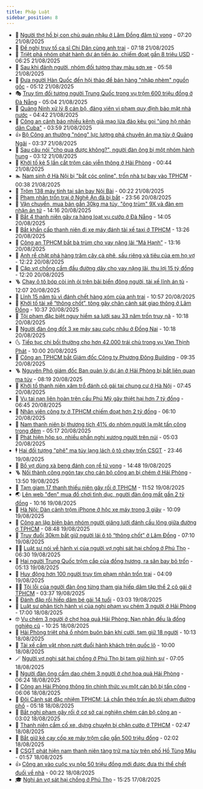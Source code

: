 ```yaml
---
title: Pháp Luật
sidebar_position: 8
---
```


<!-- dantri-phap-luat:START -->
- 🌊 [Người thợ hồ bị con chủ quán nhậu ở Lâm Đồng đâm tử vong](https://dantri.com.vn/phap-luat/nguoi-tho-ho-bi-con-chu-quan-nhau-o-lam-dong-dam-tu-vong-20250821104412712.htm) - 07:20 21/08/2025
- 🐲 [Đề nghị truy tố ca sĩ Chi Dân cùng anh trai](https://dantri.com.vn/phap-luat/de-nghi-truy-to-ca-si-chi-dan-cung-anh-trai-20250821140141547.htm) - 07:18 21/08/2025
- 🌁 [Triệt phá nhóm phát hành dự án tiền ảo, chiếm đoạt gần 8 triệu USD](https://dantri.com.vn/phap-luat/triet-pha-nhom-phat-hanh-du-an-tien-ao-chiem-doat-gan-8-trieu-usd-20250821131953350.htm) - 06:25 21/08/2025
- 🎃 [Sau khi đánh người, nhóm đối tượng thay màu sơn xe](https://dantri.com.vn/phap-luat/sau-khi-danh-nguoi-nhom-doi-tuong-thay-mau-son-xe-20250821121510006.htm) - 05:58 21/08/2025
- 🦅 [Đưa người Hàn Quốc đến hội thảo để bán hàng &quot;nhập nhèm&quot; nguồn gốc](https://dantri.com.vn/phap-luat/dua-nguoi-han-quoc-den-hoi-thao-de-ban-hang-nhap-nhem-nguon-goc-20250821114700310.htm) - 05:12 21/08/2025
- 🎭 [Truy tìm đối tượng người Trung Quốc trong vụ trộm 600 triệu đồng ở Đà Nẵng](https://dantri.com.vn/phap-luat/truy-tim-doi-tuong-nguoi-trung-quoc-trong-vu-trom-600-trieu-dong-o-da-nang-20250821115008257.htm) - 05:04 21/08/2025
- 🤗 [Quảng Ninh xử lý 8 cán bộ, đảng viên vi phạm quy định bảo mật nhà nước](https://dantri.com.vn/phap-luat/quang-ninh-xu-ly-8-can-bo-dang-vien-vi-pham-quy-dinh-bao-mat-nha-nuoc-20250821111648903.htm) - 04:42 21/08/2025
- 🚀 [Công an cảnh báo nhiều kênh giả mạo lừa đảo kêu gọi &quot;ủng hộ nhân dân Cuba&quot;](https://dantri.com.vn/phap-luat/cong-an-canh-bao-nhieu-kenh-gia-mao-lua-dao-keu-goi-ung-ho-nhan-dan-cuba-20250821104157374.htm) - 03:59 21/08/2025
- 👍 [Bộ Công an thưởng &quot;nóng&quot; lực lượng phá chuyên án ma túy ở Quảng Ngãi](https://dantri.com.vn/phap-luat/bo-cong-an-thuong-nong-luc-luong-pha-chuyen-an-ma-tuy-o-quang-ngai-20250821102551982.htm) - 03:37 21/08/2025
- 🧐 [Sau câu nói &quot;cho qua được không?&quot;, người đàn ông bị một nhóm hành hung](https://dantri.com.vn/phap-luat/sau-cau-noi-cho-qua-duoc-khong-nguoi-dan-ong-bi-mot-nhom-hanh-hung-20250821094454039.htm) - 03:12 21/08/2025
- 🫶 [Khởi tố kẻ 5 lần cắt trộm cáp viễn thông ở Hải Phòng](https://dantri.com.vn/phap-luat/khoi-to-ke-5-lan-cat-trom-cap-vien-thong-o-hai-phong-20250821073411630.htm) - 00:44 21/08/2025
- 🏊 [Nam sinh ở Hà Nội bị &quot;bắt cóc online&quot;, trốn nhà tự bay vào TPHCM](https://dantri.com.vn/phap-luat/nam-sinh-o-ha-noi-bi-bat-coc-online-tron-nha-tu-bay-vao-tphcm-20250821070727031.htm) - 00:38 21/08/2025
- 🌋 [Trộm 138 máy tính tại sân bay Nội Bài](https://dantri.com.vn/phap-luat/trom-138-may-tinh-tai-san-bay-noi-bai-20250821065435892.htm) - 00:22 21/08/2025
- 👹 [Phạm nhân trốn trại ở Nghệ An đã bị bắt](https://dantri.com.vn/phap-luat/pham-nhan-tron-trai-o-nghe-an-da-bi-bat-20250821064545139.htm) - 23:56 20/08/2025
- 🫣 [Vận chuyển, mua bán gần 30kg ma túy, &quot;ông trùm&quot; 9X và đàn em nhận án tử](https://dantri.com.vn/phap-luat/van-chuyen-mua-ban-gan-30kg-ma-tuy-ong-trum-9x-va-dan-em-nhan-an-tu-20250820205738184.htm) - 14:16 20/08/2025
- 🎃 [Bắt 4 thanh niên gây ra hàng loạt vụ cướp ở Đà Nẵng](https://dantri.com.vn/phap-luat/bat-4-thanh-nien-gay-ra-hang-loat-vu-cuop-o-da-nang-20250820205659286.htm) - 14:05 20/08/2025
- 🌝 [Bắt khẩn cấp thanh niên đi xe máy đánh tài xế taxi ở TPHCM](https://dantri.com.vn/phap-luat/bat-khan-cap-thanh-nien-di-xe-may-danh-tai-xe-taxi-o-tphcm-20250820200557179.htm) - 13:26 20/08/2025
- 🚀 [Công an TPHCM bắt bà trùm cho vay nặng lãi “Má Hạnh”](https://dantri.com.vn/phap-luat/cong-an-tphcm-bat-ba-trum-cho-vay-nang-lai-ma-hanh-20250820194125714.htm) - 13:16 20/08/2025
- 🥷 [Anh rể chặt phá hàng trăm cây cà phê, sầu riêng và tiêu của em họ vợ](https://dantri.com.vn/phap-luat/anh-re-chat-pha-hang-tram-cay-ca-phe-sau-rieng-va-tieu-cua-em-ho-vo-20250820190611435.htm) - 12:22 20/08/2025
- 👺 [Cặp vợ chồng cầm đầu đường dây cho vay nặng lãi, thu lợi 15 tỷ đồng](https://dantri.com.vn/phap-luat/cap-vo-chong-cam-dau-duong-day-cho-vay-nang-lai-thu-loi-15-ty-dong-20250820190724439.htm) - 12:20 20/08/2025
- 🪜 [Chạy ô tô bóp còi inh ỏi trên bãi biển đông người, tài xế lĩnh án tù](https://dantri.com.vn/phap-luat/chay-o-to-bop-coi-inh-oi-tren-bai-bien-dong-nguoi-tai-xe-linh-an-tu-20250820183306884.htm) - 12:07 20/08/2025
- 🦄 [Lĩnh 15 năm tù vì đánh chết hàng xóm của anh trai](https://dantri.com.vn/phap-luat/linh-15-nam-tu-vi-danh-chet-hang-xom-cua-anh-trai-20250820165350013.htm) - 10:57 20/08/2025
- 🦍 [Khởi tố tài xế “thông chốt”, tông gãy chân cảnh sát giao thông ở Lâm Đồng](https://dantri.com.vn/phap-luat/khoi-to-tai-xe-thong-chot-tong-gay-chan-canh-sat-giao-thong-o-lam-dong-20250820171348122.htm) - 10:37 20/08/2025
- 🌁 [Tội phạm đặc biệt nguy hiểm sa lưới sau 33 năm trốn truy nã](https://dantri.com.vn/phap-luat/toi-pham-dac-biet-nguy-hiem-sa-luoi-sau-33-nam-tron-truy-na-20250820164741664.htm) - 10:18 20/08/2025
- 💯 [Người đàn ông đốt 3 xe máy sau cuộc nhậu ở Đồng Nai](https://dantri.com.vn/phap-luat/nguoi-dan-ong-dot-3-xe-may-sau-cuoc-nhau-o-dong-nai-20250820170213489.htm) - 10:18 20/08/2025
- 🌜 [Tiếp tục chi bồi thường cho hơn 42.000 trái chủ trong vụ Vạn Thịnh Phát](https://dantri.com.vn/phap-luat/tiep-tuc-chi-boi-thuong-cho-hon-42000-trai-chu-trong-vu-van-thinh-phat-20250820164838558.htm) - 10:00 20/08/2025
- 👹 [Công an TPHCM bắt Giám đốc Công ty Phương Đông Building](https://dantri.com.vn/phap-luat/cong-an-tphcm-bat-giam-doc-cong-ty-phuong-dong-building-20250820162922650.htm) - 09:35 20/08/2025
- 🪜 [Nguyên Phó giám đốc Ban quản lý dự án ở Hải Phòng bị bắt liên quan ma túy](https://dantri.com.vn/phap-luat/nguyen-pho-giam-doc-ban-quan-ly-du-an-o-hai-phong-bi-bat-lien-quan-ma-tuy-20250820145835937.htm) - 08:19 20/08/2025
- 🦩 [Khởi tố thanh niên xăm trổ đánh cô gái tại chung cư ở Hà Nội](https://dantri.com.vn/phap-luat/khoi-to-thanh-nien-xam-tro-danh-co-gai-tai-chung-cu-o-ha-noi-20250820144539013.htm) - 07:45 20/08/2025
- 💂 [Vụ tai nạn liên hoàn trên cầu Phú Mỹ gây thiệt hại hơn 7 tỷ đồng](https://dantri.com.vn/phap-luat/vu-tai-nan-lien-hoan-tren-cau-phu-my-gay-thiet-hai-hon-7-ty-dong-20250820131712442.htm) - 06:45 20/08/2025
- 💃 [Nhân viên công ty ở TPHCM chiếm đoạt hơn 2 tỷ đồng](https://dantri.com.vn/phap-luat/nhan-vien-cong-ty-o-tphcm-chiem-doat-hon-2-ty-dong-20250820124448593.htm) - 06:10 20/08/2025
- 🧐 [Nam thanh niên bị thương tích 41% do nhóm người lạ mặt tấn công trong đêm](https://dantri.com.vn/phap-luat/nam-thanh-nien-bi-thuong-tich-41-do-nhom-nguoi-la-mat-tan-cong-trong-dem-20250820115328607.htm) - 05:17 20/08/2025
- 🤗 [Phát hiện hộp sọ, nhiều phần nghi xương người trên núi](https://dantri.com.vn/phap-luat/phat-hien-hop-so-nhieu-phan-nghi-xuong-nguoi-tren-nui-20250820113758348.htm) - 05:03 20/08/2025
- 🕴 [Hai đối tượng &quot;phê&quot; ma túy lạng lách ô tô chạy trốn CSGT](https://dantri.com.vn/phap-luat/hai-doi-tuong-phe-ma-tuy-lang-lach-o-to-chay-tron-csgt-20250819220447364.htm) - 23:46 19/08/2025
- 🐎 [Bố vợ dùng xà beng đánh con rể tử vong](https://dantri.com.vn/phap-luat/bo-vo-dung-xa-beng-danh-con-re-tu-vong-20250819174312673.htm) - 14:48 19/08/2025
- 🪜 [Nối thành công ngón tay cho cán bộ công an bị chém ở Hải Phòng](https://dantri.com.vn/phap-luat/noi-thanh-cong-ngon-tay-cho-can-bo-cong-an-bi-chem-o-hai-phong-20250819203626182.htm) - 13:50 19/08/2025
- 🤭 [Tạm giam 17 thanh thiếu niên gây rối ở TPHCM](https://dantri.com.vn/phap-luat/tam-giam-17-thanh-thieu-nien-gay-roi-o-tphcm-20250817133900941.htm) - 11:52 19/08/2025
- 🌏 [Lên web &quot;đen&quot; mua đồ chơi tình dục, người đàn ông mất gần 2 tỷ đồng](https://dantri.com.vn/phap-luat/len-web-den-mua-do-choi-tinh-duc-nguoi-dan-ong-mat-gan-2-ty-dong-20250819170926179.htm) - 10:16 19/08/2025
- 🎃 [Hà Nội: Dàn cảnh trộm iPhone ở hộc xe máy trong 3 giây](https://dantri.com.vn/phap-luat/ha-noi-dan-canh-trom-iphone-o-hoc-xe-may-trong-3-giay-20250819170448794.htm) - 10:09 19/08/2025
- 🗽 [Công an lập biên bản nhóm người giăng lưới đánh cầu lông giữa đường ở TPHCM](https://dantri.com.vn/phap-luat/cong-an-lap-bien-ban-nhom-nguoi-giang-luoi-danh-cau-long-giua-duong-o-tphcm-20250819154241086.htm) - 08:48 19/08/2025
- 🌁 [Truy đuổi 30km bắt giữ người lái ô tô “thông chốt” ở Lâm Đồng](https://dantri.com.vn/phap-luat/truy-duoi-30km-bat-giu-nguoi-lai-o-to-thong-chot-o-lam-dong-20250819135118721.htm) - 07:10 19/08/2025
- 🧑‍💻 [Luật sư nói về hành vi của người vợ nghi sát hại chồng ở Phú Thọ](https://dantri.com.vn/phap-luat/luat-su-noi-ve-hanh-vi-cua-nguoi-vo-nghi-sat-hai-chong-o-phu-tho-20250819125809474.htm) - 06:30 19/08/2025
- 🌮 [Hai người Trung Quốc trộm cắp của đồng hương, ra sân bay bỏ trốn](https://dantri.com.vn/phap-luat/hai-nguoi-trung-quoc-trom-cap-cua-dong-huong-ra-san-bay-bo-tron-20250819120228639.htm) - 05:13 19/08/2025
- 🤗 [Huy động hơn 100 người truy tìm phạm nhân trốn trại](https://dantri.com.vn/phap-luat/huy-dong-hon-100-nguoi-truy-tim-pham-nhan-tron-trai-20250819110349107.htm) - 04:09 19/08/2025
- 👨‍🏫 [Tội lỗi của người đàn ông từng tham gia hiếp dâm tập thể 2 cô gái ở TPHCM](https://dantri.com.vn/phap-luat/toi-loi-cua-nguoi-dan-ong-tung-tham-gia-hiep-dam-tap-the-2-co-gai-o-tphcm-20250818114947835.htm) - 03:37 19/08/2025
- 🎉 [Đánh đập rồi hiếp dâm bé gái 14 tuổi](https://dantri.com.vn/phap-luat/danh-dap-roi-hiep-dam-be-gai-14-tuoi-20250819091148075.htm) - 03:03 19/08/2025
- 🤗 [Luật sư phân tích hành vi của nghi phạm vụ chém 3 người ở Hải Phòng](https://dantri.com.vn/phap-luat/luat-su-phan-tich-hanh-vi-cua-nghi-pham-vu-chem-3-nguoi-o-hai-phong-20250818213738231.htm) - 17:00 18/08/2025
- 🤓 [Vụ chém 3 người ở chợ hoa quả Hải Phòng: Nạn nhân đều là đồng nghiệp cũ](https://dantri.com.vn/phap-luat/vu-chem-3-nguoi-o-cho-hoa-qua-hai-phong-nan-nhan-deu-la-dong-nghiep-cu-20250818171110278.htm) - 10:25 18/08/2025
- 👹 [Hải Phòng triệt phá ổ nhóm buôn bán khí cười, tạm giữ 18 người](https://dantri.com.vn/phap-luat/hai-phong-triet-pha-o-nhom-buon-ban-khi-cuoi-tam-giu-18-nguoi-20250818165014090.htm) - 10:13 18/08/2025
- 🐘 [Tài xế cầm vật nhọn rượt đuổi hành khách trên quốc lộ](https://dantri.com.vn/phap-luat/tai-xe-cam-vat-nhon-ruot-duoi-hanh-khach-tren-quoc-lo-20250818163447690.htm) - 10:00 18/08/2025
- 🪄 [Người vợ nghi sát hại chồng ở Phú Thọ bị tạm giữ hình sự](https://dantri.com.vn/phap-luat/nguoi-vo-nghi-sat-hai-chong-o-phu-tho-bi-tam-giu-hinh-su-20250818140113517.htm) - 07:05 18/08/2025
- 💄 [Người đàn ông cầm dao chém 3 người ở chợ hoa quả Hải Phòng](https://dantri.com.vn/phap-luat/nguoi-dan-ong-cam-dao-chem-3-nguoi-o-cho-hoa-qua-hai-phong-20250818131730525.htm) - 06:24 18/08/2025
- 🐎 [Công an Hải Phòng thông tin chính thức vụ một cán bộ bị tấn công](https://dantri.com.vn/phap-luat/cong-an-hai-phong-thong-tin-chinh-thuc-vu-mot-can-bo-bi-tan-cong-20250818125112449.htm) - 06:06 18/08/2025
- 💯 [Đội Cảnh sát đặc nhiệm TPHCM: Lá chắn thép trấn áp tội phạm đường phố](https://dantri.com.vn/phap-luat/doi-canh-sat-dac-nhiem-tphcm-la-chan-thep-tran-ap-toi-pham-duong-pho-20250816052241975.htm) - 05:18 18/08/2025
- 💯 [Bắt nghi phạm gây rối ở cơ sở cai nghiện chém cán bộ công an](https://dantri.com.vn/phap-luat/bat-nghi-pham-gay-roi-o-co-so-cai-nghien-chem-can-bo-cong-an-20250818095539608.htm) - 03:02 18/08/2025
- 🌈 [Thanh niên cầm cố xe, dựng chuyện bị chặn cướp ở TPHCM](https://dantri.com.vn/phap-luat/thanh-nien-cam-co-xe-dung-chuyen-bi-chan-cuop-o-tphcm-20250818091818610.htm) - 02:47 18/08/2025
- 🧠 [Bắt giữ kẻ cạy cốp xe máy trộm cắp gần 500 triệu đồng](https://dantri.com.vn/phap-luat/bat-giu-ke-cay-cop-xe-may-trom-cap-gan-500-trieu-dong-20250818084717819.htm) - 02:02 18/08/2025
- 🌈 [CSGT phát hiện nam thanh niên tàng trữ ma túy trên phố Hồ Tùng Mậu](https://dantri.com.vn/phap-luat/csgt-phat-hien-nam-thanh-nien-tang-tru-ma-tuy-tren-pho-ho-tung-mau-20250818085252261.htm) - 01:57 18/08/2025
- 👍 [Công an vào cuộc vụ nộp 50 triệu đồng mới được đưa thi thể chết đuối về nhà](https://dantri.com.vn/phap-luat/cong-an-vao-cuoc-vu-nop-50-trieu-dong-moi-duoc-dua-thi-the-chet-duoi-ve-nha-20250818065351566.htm) - 00:22 18/08/2025
- 🎓 [Nghi án vợ sát hại chồng ở Phú Thọ](https://dantri.com.vn/phap-luat/nghi-an-vo-sat-hai-chong-o-phu-tho-20250817222112557.htm) - 15:25 17/08/2025<!-- dantri-phap-luat:END -->
